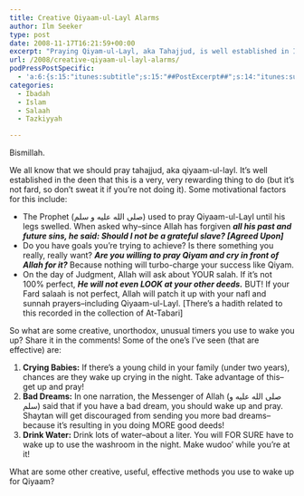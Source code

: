 ```yaml
---
title: Creative Qiyaam-ul-Layl Alarms
author: Ilm Seeker
type: post
date: 2008-11-17T16:21:59+00:00
excerpt: "Praying Qiyam-ul-Layl, aka Tahajjud, is well established in Islam as something amazing to do. But it's hard to wake up. What are some creative, unusual, and effective ways to wake up for Qiyam? We mention three--crying babies, water, and Shaytan. How can you leverage these so that you consistently wake up for Qiyam, night after night?"
url: /2008/creative-qiyaam-ul-layl-alarms/
podPressPostSpecific:
  - 'a:6:{s:15:"itunes:subtitle";s:15:"##PostExcerpt##";s:14:"itunes:summary";s:15:"##PostExcerpt##";s:15:"itunes:keywords";s:17:"##WordPressCats##";s:13:"itunes:author";s:10:"##Global##";s:15:"itunes:explicit";s:2:"No";s:12:"itunes:block";s:2:"No";}'
categories:
  - Ibadah
  - Islam
  - Salaah
  - Tazkiyyah

---
```

Bismillah.

We all know that we should pray tahajjud, aka qiyaam-ul-layl. It&#8217;s well established in the deen that this is a very, very rewarding thing to do (but it&#8217;s not fard, so don&#8217;t sweat it if you&#8217;re not doing it). Some motivational factors for this include:

  * The Prophet (صلى الله عليه و سلم) used to pray Qiyaam-ul-Layl until his legs swelled. When asked why&#8211;since Allah has forgiven **_all his past and future sins, he said: Should I not be a grateful slave? [Agreed Upon]_**
  * Do you have goals you&#8217;re trying to achieve? Is there something you really, really want? **_Are you willing to pray Qiyam and cry in front of Allah for it?_** Because nothing will turbo-charge your success like Qiyam.
  * On the day of Judgment, Allah will ask about YOUR salah. If it&#8217;s not 100% perfect, **_He will not even LOOK at your other deeds._** BUT! If your Fard salaah is not perfect, Allah will patch it up with your nafl and sunnah prayers&#8211;including Qiyaam-ul-Layl. [There&#8217;s a hadith related to this recorded in the collection of At-Tabari]

So what are some creative, unorthodox, unusual timers you use to wake you up? Share it in the comments! Some of the one&#8217;s I&#8217;ve seen (that are effective) are:

  1. **Crying Babies:** If there&#8217;s a young child in your family (under two years), chances are they wake up crying in the night. Take advantage of this&#8211;get up and pray!
  2. **Bad Dreams:** In one narration, the Messenger of Allah (صلى الله عليه و سلم) said that if you have a bad dream, you should wake up and pray. Shaytan will get discouraged from sending you more bad dreams&#8211;because it&#8217;s resulting in you doing MORE good deeds!
  3. **Drink Water:** Drink lots of water&#8211;about a liter. You will FOR SURE have to wake up to use the washroom in the night. Make wudoo&#8217; while you&#8217;re at it!

What are some other creative, useful, effective methods you use to wake up for Qiyaam?